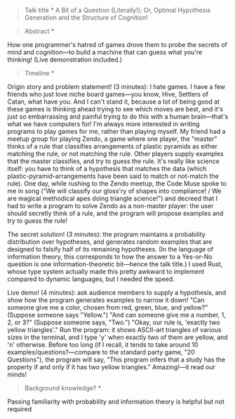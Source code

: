 > Talk title \*
A Bit of a Question (Literally!); Or, Optimal Hypothesis Generation and the Structure of Cognition!

> Abstract \*

How one programmer's hatred of games drove them to probe the secrets of mind and cognition—to build a machine that can guess what you're thinking! (Live demonstration included.)

> Timeline \*

Origin story and problem statement! (3 minutes): I hate games. I have a few friends who just love niche board games—you know, Hive, Settlers of Catan, what have you. And I can't stand it, because a lot of being good at these games is thinking ahead trying to see which moves are best, and it's just so embarrassing and painful trying to do this with a human brain—that's what we have computers for! I'm always more interested in writing programs to play games for me, rather than playing myself. My friend had a meetup group for playing Zendo, a game where one player, the "master" thinks of a rule that classifies arrangements of plastic pyramids as either matching the rule, or not matching the rule. Other players supply examples that the master classifies, and try to guess the rule. It's really like science itself: you have to think of a hypothesis that matches the data (which plastic-pyramid-arrangements have been said to match or not-match the rule). One day, while rushing to the Zendo meetup, the Code Muse spoke to me in song ("We will classify our gloss'ry of shapes into compliance! / We are magical methodical apes doing triangle science!") and decreed that I had to write a program to solve Zendo as a non-master player: the user should secretly think of a rule, and the program will propose examples and try to guess the rule!

The secret solution! (3 minutes): the program maintains a probability distribution over hypotheses, and generates random examples that are designed to falsify half of its remaining hypotheses. (In the language of information theory, this corresponds to how the answer to a Yes-or-No question is one information-theoretic bit—hence the talk title.) I used Rust, whose type system actually made this pretty awkward to implement compared to dynamic languages, but I needed the speed.

Live demo! (4 minutes): ask audience members to supply a hypothesis, and show how the program generates examples to narrow it down! "Can someone give me a color, chosen from red, green, blue, and yellow?" (Suppose someone says "Yellow.") "And can someone give me a number, 1, 2, or 3?" (Suppose someone says, "Two.") "Okay, our rule is, 'exactly two yellow triangles'." Run the program: it shows ASCII-art triangles of various sizes in the terminal, and I type 'y' when exactly two of them are yellow, and 'n' otherwise. Before too long (if I recall, it tends to take around 10 examples/questions?—compare to the standard party game, "20 Questions"), the program will say, "This program infers that a study has the property if and only if it has two yellow triangles." Amazing!—it read our minds!

> Background knowledge? \*

Passing familiarity with probability and information theory is helpful but not required

